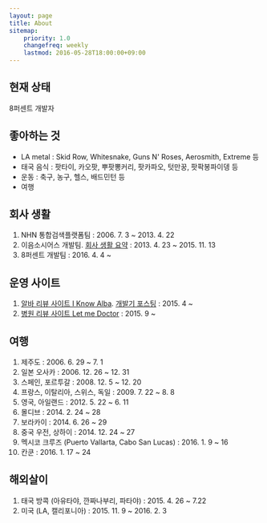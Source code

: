 ```yaml
---
layout: page
title: About
sitemap:
    priority: 1.0
    changefreq: weekly
    lastmod: 2016-05-28T18:00:00+09:00
---
```


## 현재 상태

8퍼센트 개발자

## 좋아하는 것
- LA metal : Skid Row, Whitesnake, Guns N' Roses, Aerosmith, Extreme 등
- 태국 음식 : 팟타이, 카오팟, 뿌팟뽕커리, 팟카파오, 텃만꿍, 팟팍봉파이뎅 등
- 운동 : 축구, 농구, 헬스, 배드민턴 등
- 여행

## 회사 생활

1. NHN 통합검색플랫폼팀 : 2006. 7. 3 ~ 2013. 4. 22
2. 이음소시어스 개발팀. [회사 생활 요약](/2015/11/13/veyron-to-golf.html) : 2013. 4. 23 ~ 2015. 11. 13
3. 8퍼센트 개발팀 : 2016. 4. 4 ~

## 운영 사이트

1. [알바 리뷰 사이트 I Know Alba](https://www.iknowalba.com). [개발기 포스팅](/2015/05/19/iknowalba.html) : 2015. 4 ~
2. [병원 리뷰 사이트 Let me Doctor](https://www.letmedoctor.com) : 2015. 9 ~

## 여행

1. 제주도 : 2006. 6. 29 ~ 7. 1
2. 일본 오사카 : 2006. 12. 26 ~ 12. 31
3. 스페인, 포르투갈 : 2008. 12. 5 ~ 12. 20
4. 프랑스, 이탈리아, 스위스, 독일 : 2009. 7. 22 ~ 8. 8
5. 영국, 아일랜드 : 2012. 5. 22 ~ 6. 11
6. 몰디브 : 2014. 2. 24 ~ 28
7. 보라카이 : 2014. 6. 26 ~ 29
8. 중국 우전, 상하이 : 2014. 12. 24 ~ 27
9. 멕시코 크루즈 (Puerto Vallarta, Cabo San Lucas) : 2016. 1. 9 ~ 16
10. 칸쿤 : 2016. 1. 17 ~ 24

## 해외살이

1. 태국 방콕 (아유타야, 깐짜나부리, 파타야) : 2015. 4. 26 ~ 7.22
2. 미국 (LA, 캘리포니아) : 2015. 11. 9 ~ 2016. 2. 3

